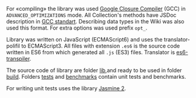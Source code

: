 For «compiling» the library was used [Google Closure Compiler](https://github.com/google/closure-compiler) (GCC) in `ADVANCED_OPTIMIZATIONS` mode.
All Collection's  methods have JSDoc description in [GCC standart](https://developers.google.com/closure/compiler/docs/js-for-compiler). Describing data types in the Wiki was also used this format. For extra options was used prefix `opt_`.

Library was written on JavaScript (ECMAScript6) and uses the translator-polifil to ECMAScript3.
All files with extension `.es6` is the source code written in ES6 from which generated all `.js` (ES3) files. Translator is [es6-transpiler](https://github.com/termi/es6-transpiler).

The source code of library are folder [lib](https://github.com/kobezzza/Collection/tree/master/lib),and ready to be used in folder [build](https://github.com/kobezzza/Collection/tree/master/build).
Folders [tests](https://github.com/kobezzza/Collection/tree/master/tests) and [benchmarks](https://github.com/kobezzza/Collection/tree/master/benchmarks) contain unit tests and benchmarks.

For writing unit tests uses the library [Jasmine 2](https://github.com/pivotal/jasmine).
